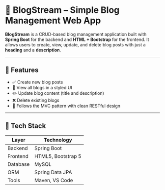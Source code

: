 # 📝 BlogStream – Simple Blog Management Web App

**BlogStream** is a CRUD-based blog management application built with **Spring Boot** for the backend and **HTML + Bootstrap** for the frontend. It allows users to create, view, update, and delete blog posts with just a **heading** and a **description**.

---

## 🚀 Features

- ✅ Create new blog posts
- 📄 View all blogs in a styled UI
- ✏️ Update blog content (title and description)
- ❌ Delete existing blogs
- 🔁 Follows the MVC pattern with clean RESTful design

---

## 🧱 Tech Stack

| Layer      | Technology          |
|------------|---------------------|
| Backend    | Spring Boot         |
| Frontend   | HTML5, Bootstrap 5  |
| Database   | MySQL               |
| ORM        | Spring Data JPA     |
| Tools      | Maven, VS Code      |

